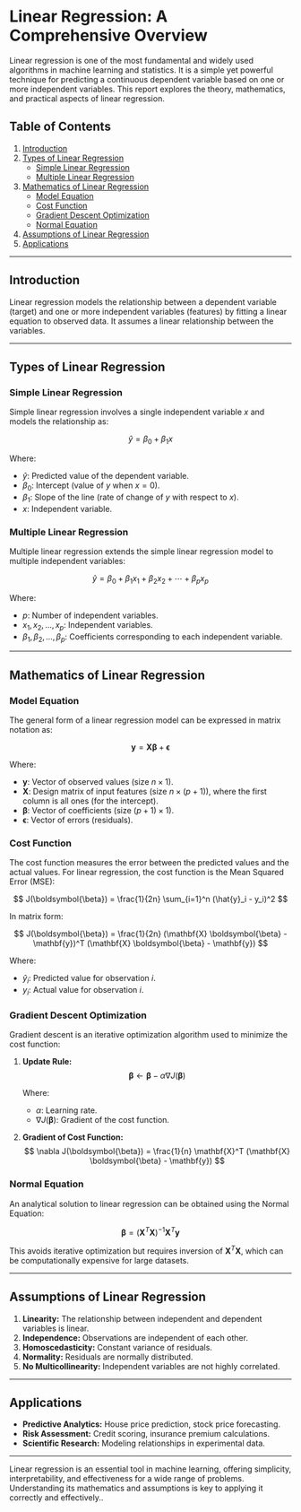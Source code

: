 # Linear Regression: A Comprehensive Overview

Linear regression is one of the most fundamental and widely used algorithms in machine learning and statistics. It is a simple yet powerful technique for predicting a continuous dependent variable based on one or more independent variables. This report explores the theory, mathematics, and practical aspects of linear regression.

## Table of Contents

1. [Introduction](#introduction)
2. [Types of Linear Regression](#types-of-linear-regression)
   - [Simple Linear Regression](#simple-linear-regression)
   - [Multiple Linear Regression](#multiple-linear-regression)
3. [Mathematics of Linear Regression](#mathematics-of-linear-regression)
   - [Model Equation](#model-equation)
   - [Cost Function](#cost-function)
   - [Gradient Descent Optimization](#gradient-descent-optimization)
   - [Normal Equation](#normal-equation)
4. [Assumptions of Linear Regression](#assumptions-of-linear-regression)
5. [Applications](#applications)

---

## Introduction

Linear regression models the relationship between a dependent variable (target) and one or more independent variables (features) by fitting a linear equation to observed data. It assumes a linear relationship between the variables.

---

## Types of Linear Regression

### Simple Linear Regression

Simple linear regression involves a single independent variable $x$ and models the relationship as:

$$
\hat{y} = \beta_0 + \beta_1 x
$$

Where:
- $\hat{y}$: Predicted value of the dependent variable.
- $\beta_0$: Intercept (value of $y$ when $x = 0$).
- $\beta_1$: Slope of the line (rate of change of $y$ with respect to $x$).
- $x$: Independent variable.

### Multiple Linear Regression

Multiple linear regression extends the simple linear regression model to multiple independent variables:

$$
\hat{y} = \beta_0 + \beta_1 x_1 + \beta_2 x_2 + \cdots + \beta_p x_p
$$

Where:
- $p$: Number of independent variables.
- $x_1, x_2, \dots, x_p$: Independent variables.
- $\beta_1, \beta_2, \dots, \beta_p$: Coefficients corresponding to each independent variable.

---

## Mathematics of Linear Regression

### Model Equation

The general form of a linear regression model can be expressed in matrix notation as:

$$
\mathbf{y} = \mathbf{X} \boldsymbol{\beta} + \boldsymbol{\epsilon}
$$

Where:
- $\mathbf{y}$: Vector of observed values (size $n \times 1$).
- $\mathbf{X}$: Design matrix of input features (size $n \times (p+1)$), where the first column is all ones (for the intercept).
- $\boldsymbol{\beta}$: Vector of coefficients (size $(p+1) \times 1$).
- $\boldsymbol{\epsilon}$: Vector of errors (residuals).

### Cost Function

The cost function measures the error between the predicted values and the actual values. For linear regression, the cost function is the Mean Squared Error (MSE):

$$
J(\boldsymbol{\beta}) = \frac{1}{2n} \sum_{i=1}^n (\hat{y}_i - y_i)^2
$$

In matrix form:

$$
J(\boldsymbol{\beta}) = \frac{1}{2n} (\mathbf{X} \boldsymbol{\beta} - \mathbf{y})^T (\mathbf{X} \boldsymbol{\beta} - \mathbf{y})
$$

Where:
- $\hat{y}_i$: Predicted value for observation $i$.
- $y_i$: Actual value for observation $i$.

### Gradient Descent Optimization

Gradient descent is an iterative optimization algorithm used to minimize the cost function:

1. **Update Rule:**
   $$
   \boldsymbol{\beta} \leftarrow \boldsymbol{\beta} - \alpha \nabla J(\boldsymbol{\beta})
   $$

   Where:
   - $\alpha$: Learning rate.
   - $\nabla J(\boldsymbol{\beta})$: Gradient of the cost function.

2. **Gradient of Cost Function:**
   $$
   \nabla J(\boldsymbol{\beta}) = \frac{1}{n} \mathbf{X}^T (\mathbf{X} \boldsymbol{\beta} - \mathbf{y})
   $$

### Normal Equation

An analytical solution to linear regression can be obtained using the Normal Equation:

$$
\boldsymbol{\beta} = (\mathbf{X}^T \mathbf{X})^{-1} \mathbf{X}^T \mathbf{y}
$$

This avoids iterative optimization but requires inversion of $\mathbf{X}^T \mathbf{X}$, which can be computationally expensive for large datasets.

---

## Assumptions of Linear Regression

1. **Linearity:** The relationship between independent and dependent variables is linear.
2. **Independence:** Observations are independent of each other.
3. **Homoscedasticity:** Constant variance of residuals.
4. **Normality:** Residuals are normally distributed.
5. **No Multicollinearity:** Independent variables are not highly correlated.

---

## Applications

- **Predictive Analytics:** House price prediction, stock price forecasting.
- **Risk Assessment:** Credit scoring, insurance premium calculations.
- **Scientific Research:** Modeling relationships in experimental data.

---

Linear regression is an essential tool in machine learning, offering simplicity, interpretability, and effectiveness for a wide range of problems. Understanding its mathematics and assumptions is key to applying it correctly and effectively.. 

